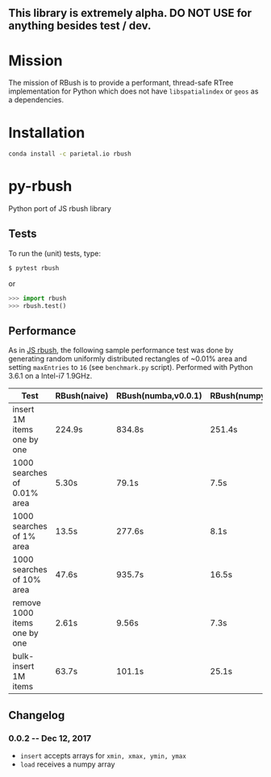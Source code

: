 This library is extremely alpha.  DO NOT USE for anything besides test / dev.
-------

# Mission
The mission of RBush is to provide a performant, thread-safe RTree implementation for Python which
does not have `libspatialindex` or `geos` as a dependencies.

# Installation
```bash
conda install -c parietal.io rbush
```

# py-rbush
Python port of JS rbush library

## Tests

To run the (unit) tests, type:

```bash
$ pytest rbush
```

or

```python
>>> import rbush
>>> rbush.test()
```


## Performance

As in [JS rbush](https://github.com/mourner/rbush),
the following sample performance test was done by generating
random uniformly distributed rectangles of ~0.01% area and setting `maxEntries` to `16`
(see `benchmark.py` script).
Performed with Python 3.6.1 on a Intel-i7 1.9GHz.

Test                         | RBush(naive) | RBush(numba,v0.0.1) | RBush(numpy,v0.0.2)
---------------------------- | ------------ | ------------------- | -------------------
insert 1M items one by one   | 224.9s       | 834.8s              | 251.4s
1000 searches of 0.01% area  | 5.30s        | 79.1s               | 7.5s
1000 searches of 1% area     | 13.5s        | 277.6s              | 8.1s
1000 searches of 10% area    | 47.6s        | 935.7s              | 16.5s
remove 1000 items one by one | 2.61s        | 9.56s               | 7.3s
bulk-insert 1M items         | 63.7s        | 101.1s              | 25.1s


## Changelog

### 0.0.2 -- Dec 12, 2017

* `insert` accepts arrays for `xmin, xmax, ymin, ymax`
* `load` receives a numpy array
